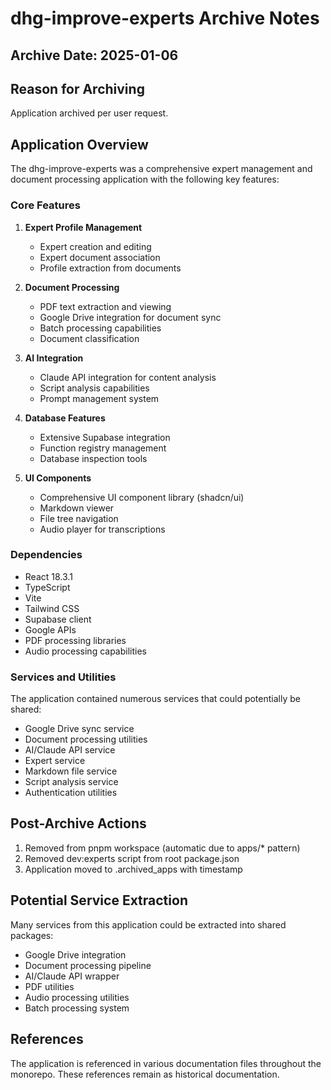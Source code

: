# dhg-improve-experts Archive Notes

## Archive Date: 2025-01-06

## Reason for Archiving
Application archived per user request.

## Application Overview
The dhg-improve-experts was a comprehensive expert management and document processing application with the following key features:

### Core Features
1. **Expert Profile Management**
   - Expert creation and editing
   - Expert document association
   - Profile extraction from documents

2. **Document Processing**
   - PDF text extraction and viewing
   - Google Drive integration for document sync
   - Batch processing capabilities
   - Document classification

3. **AI Integration**
   - Claude API integration for content analysis
   - Script analysis capabilities
   - Prompt management system

4. **Database Features**
   - Extensive Supabase integration
   - Function registry management
   - Database inspection tools

5. **UI Components**
   - Comprehensive UI component library (shadcn/ui)
   - Markdown viewer
   - File tree navigation
   - Audio player for transcriptions

### Dependencies
- React 18.3.1
- TypeScript
- Vite
- Tailwind CSS
- Supabase client
- Google APIs
- PDF processing libraries
- Audio processing capabilities

### Services and Utilities
The application contained numerous services that could potentially be shared:
- Google Drive sync service
- Document processing utilities
- AI/Claude API service
- Expert service
- Markdown file service
- Script analysis service
- Authentication utilities

## Post-Archive Actions
1. Removed from pnpm workspace (automatic due to apps/* pattern)
2. Removed dev:experts script from root package.json
3. Application moved to .archived_apps with timestamp

## Potential Service Extraction
Many services from this application could be extracted into shared packages:
- Google Drive integration
- Document processing pipeline
- AI/Claude API wrapper
- PDF utilities
- Audio processing utilities
- Batch processing system

## References
The application is referenced in various documentation files throughout the monorepo. These references remain as historical documentation.